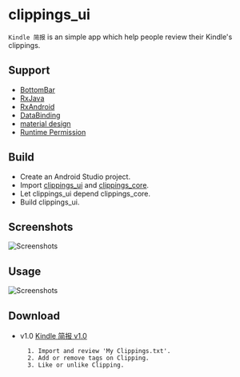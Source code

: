 # clippings_ui
`Kindle 简报` is an simple app which help people review their Kindle's clippings.

## Support
- [BottomBar](https://github.com/roughike/BottomBar)
- [RxJava](https://github.com/ReactiveX/RxJava)
- [RxAndroid](https://github.com/ReactiveX/RxAndroid/wiki)
- [DataBinding](https://developer.android.com/topic/libraries/data-binding/index.html)
- [material design](https://material.io/guidelines/components/cards.html)
- [Runtime Permission](https://github.com/Karumi/Dexter)

## Build
- Create an Android Studio project.
- Import [clippings_ui](https://github.com/ZhangQinglian/clippings_ui) and [clippings_core](https://github.com/ZhangQinglian/clippings_core).
- Let clippings_ui depend clippings_core.
- Build clippings_ui.

## Screenshots
![Screenshots](https://github.com/ZhangQinglian/clippings_ui/blob/master/screen/screenshot.png)

## Usage
![Screenshots](https://github.com/ZhangQinglian/clippings_ui/blob/master/screen/usage.png)

## Download
- v1.0
[Kindle 简报 v1.0](https://github.com/ZhangQinglian/clippings_ui/blob/master/clippings_ui-release.apk)

		1. Import and review 'My Clippings.txt'.
		2. Add or remove tags on Clipping.
		3. Like or unlike Clipping.